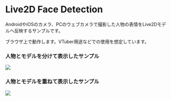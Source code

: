 ﻿# Live2D Face Detection

AndroidやiOSのカメラ、PCのウェブカメラで撮影した人物の表情をLive2Dモデルへ反映するサンプルです。

ブラウザ上で動作します。VTuber用途などでの使用を想定しています。

### 人物とモデルを分けて表示したサンプル

<img src="https://raw.githubusercontent.com/t-takasaka/live2d-clmtrackr/master/demo.gif">

### 人物とモデルを重ねて表示したサンプル

<img src="https://raw.githubusercontent.com/t-takasaka/live2d-clmtrackr/master/demo2.gif">






